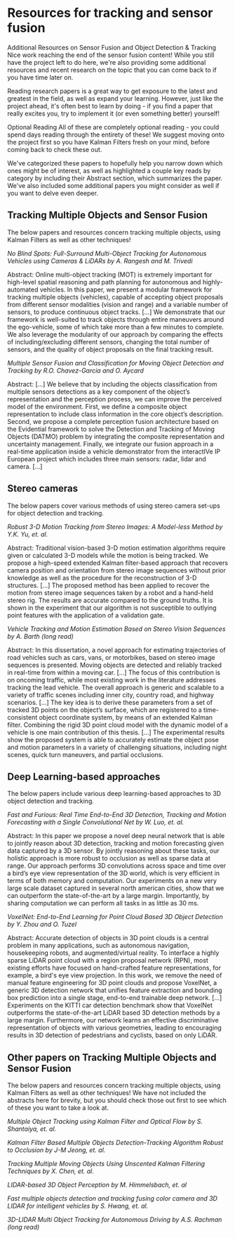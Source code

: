 # Resources for tracking and sensor fusion
Additional Resources on Sensor Fusion and Object Detection & Tracking
Nice work reaching the end of the sensor fusion content! While you still have the project left to do here, we're also providing some additional resources and recent research on the topic that you can come back to if you have time later on.

Reading research papers is a great way to get exposure to the latest and greatest in the field, as well as expand your learning. However, just like the project ahead, it's often best to learn by doing - if you find a paper that really excites you, try to implement it (or even something better) yourself!

Optional Reading
All of these are completely optional reading - you could spend days reading through the entirety of these! We suggest moving onto the project first so you have Kalman Filters fresh on your mind, before coming back to check these out.

We've categorized these papers to hopefully help you narrow down which ones might be of interest, as well as highlighted a couple key reads by category by including their Abstract section, which summarizes the paper. We've also included some additional papers you might consider as well if you want to delve even deeper.

## Tracking Multiple Objects and Sensor Fusion
The below papers and resources concern tracking multiple objects, using Kalman Filters as well as other techniques!

*No Blind Spots: Full-Surround Multi-Object Tracking for Autonomous Vehicles using Cameras & LiDARs by A. Rangesh and M. Trivedi*

Abstract: Online multi-object tracking (MOT) is extremely important for high-level spatial reasoning and path planning for autonomous and highly-automated vehicles. In this paper, we present a modular framework for tracking multiple objects (vehicles), capable of accepting object proposals from different sensor modalities (vision and range) and a variable number of sensors, to produce continuous object tracks. [...] We demonstrate that our framework is well-suited to track objects through entire maneuvers around the ego-vehicle, some of which take more than a few minutes to complete. We also leverage the modularity of our approach by comparing the effects of including/excluding different sensors, changing the total number of sensors, and the quality of object proposals on the final tracking result.

*Multiple Sensor Fusion and Classification for Moving Object Detection and Tracking by R.O. Chavez-Garcia and O. Aycard*

Abstract: [...] We believe that by including the objects classification from multiple sensors detections as a key component of the object’s representation and the perception process, we can improve the perceived model of the environment. First, we define a composite object representation to include class information in the core object’s description. Second, we propose a complete perception fusion architecture based on the Evidential framework to solve the Detection and Tracking of Moving Objects (DATMO) problem by integrating the composite representation and uncertainty management. Finally, we integrate our fusion approach in a real-time application inside a vehicle demonstrator from the interactIVe IP European project which includes three main sensors: radar, lidar and camera. [...]

## Stereo cameras
The below papers cover various methods of using stereo camera set-ups for object detection and tracking.

*Robust 3-D Motion Tracking from Stereo Images: A Model-less Method by Y.K. Yu, et. al.*

Abstract: Traditional vision-based 3-D motion estimation algorithms require given or calculated 3-D models while the motion is being tracked. We propose a high-speed extended Kalman filter-based approach that recovers camera position and orientation from stereo image sequences without prior knowledge as well as the procedure for the reconstruction of 3-D structures. [...] The proposed method has been applied to recover the motion from stereo image sequences taken by a robot and a hand-held stereo rig. The results are accurate compared to the ground truths. It is shown in the experiment that our algorithm is not susceptible to outlying point features with the application of a validation gate.

*Vehicle Tracking and Motion Estimation Based on Stereo Vision Sequences by A. Barth (long read)*

Abstract: In this dissertation, a novel approach for estimating trajectories of road vehicles such as cars, vans, or motorbikes, based on stereo image sequences is presented. Moving objects are detected and reliably tracked in real-time from within a moving car. [...] The focus of this contribution is on oncoming traffic, while most existing work in the literature addresses tracking the lead vehicle. The overall approach is generic and scalable to a variety of traffic scenes including inner city, country road, and highway scenarios. [...] The key idea is to derive these parameters from a set of tracked 3D points on the object’s surface, which are registered to a time-consistent object coordinate system, by means of an extended Kalman filter. Combining the rigid 3D point cloud model with the dynamic model of a vehicle is one main contribution of this thesis. [...] The experimental results show the proposed system is able to accurately estimate the object pose and motion parameters in a variety of challenging situations, including night scenes, quick turn maneuvers, and partial occlusions.

## Deep Learning-based approaches
The below papers include various deep learning-based approaches to 3D object detection and tracking.

*Fast and Furious: Real Time End-to-End 3D Detection, Tracking and Motion Forecasting with a Single Convolutional Net by W. Luo, et. al.*

Abstract: In this paper we propose a novel deep neural network that is able to jointly reason about 3D detection, tracking and motion forecasting given data captured by a 3D sensor. By jointly reasoning about these tasks, our holistic approach is more robust to occlusion as well as sparse data at range. Our approach performs 3D convolutions across space and time over a bird’s eye view representation of the 3D world, which is very efficient in terms of both memory and computation. Our experiments on a new very large scale dataset captured in several north american cities, show that we can outperform the state-of-the-art by a large margin. Importantly, by sharing computation we can perform all tasks in as little as 30 ms.

*VoxelNet: End-to-End Learning for Point Cloud Based 3D Object Detection by Y. Zhou and O. Tuzel*

Abstract: Accurate detection of objects in 3D point clouds is a central problem in many applications, such as autonomous navigation, housekeeping robots, and augmented/virtual reality. To interface a highly sparse LiDAR point cloud with a region proposal network (RPN), most existing efforts have focused on hand-crafted feature representations, for example, a bird's eye view projection. In this work, we remove the need of manual feature engineering for 3D point clouds and propose VoxelNet, a generic 3D detection network that unifies feature extraction and bounding box prediction into a single stage, end-to-end trainable deep network. [...] Experiments on the KITTI car detection benchmark show that VoxelNet outperforms the state-of-the-art LiDAR based 3D detection methods by a large margin. Furthermore, our network learns an effective discriminative representation of objects with various geometries, leading to encouraging results in 3D detection of pedestrians and cyclists, based on only LiDAR.

## Other papers on Tracking Multiple Objects and Sensor Fusion
The below papers and resources concern tracking multiple objects, using Kalman Filters as well as other techniques! We have not included the abstracts here for brevity, but you should check those out first to see which of these you want to take a look at.

*Multiple Object Tracking using Kalman Filter and Optical Flow by S. Shantaiya, et. al.*

*Kalman Filter Based Multiple Objects Detection-Tracking Algorithm Robust to Occlusion by J-M Jeong, et. al.*

*Tracking Multiple Moving Objects Using Unscented Kalman Filtering Techniques by X. Chen, et. al.*

*LIDAR-based 3D Object Perception by M. Himmelsbach, et. al*

*Fast multiple objects detection and tracking fusing color camera and 3D LIDAR for intelligent vehicles by S. Hwang, et. al.*

*3D-LIDAR Multi Object Tracking for Autonomous Driving by A.S. Rachman (long read)*